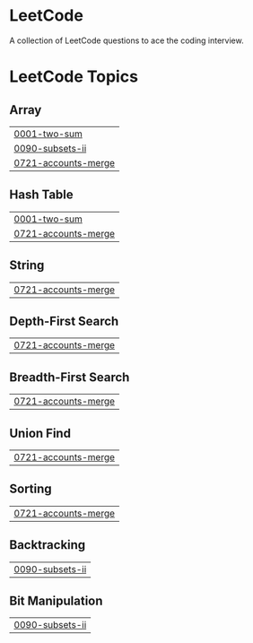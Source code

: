 # LeetCode
A collection of LeetCode questions to ace the coding interview.

<!---LeetCode Topics Start-->
# LeetCode Topics
## Array
|  |
| ------- |
| [0001-two-sum](https://github.com/sandeepatel01/DSA-With-JavaScript/tree/master/0001-two-sum) |
| [0090-subsets-ii](https://github.com/sandeepatel01/DSA-With-JavaScript/tree/master/0090-subsets-ii) |
| [0721-accounts-merge](https://github.com/sandeepatel01/DSA-With-JavaScript/tree/master/0721-accounts-merge) |
## Hash Table
|  |
| ------- |
| [0001-two-sum](https://github.com/sandeepatel01/DSA-With-JavaScript/tree/master/0001-two-sum) |
| [0721-accounts-merge](https://github.com/sandeepatel01/DSA-With-JavaScript/tree/master/0721-accounts-merge) |
## String
|  |
| ------- |
| [0721-accounts-merge](https://github.com/sandeepatel01/DSA-With-JavaScript/tree/master/0721-accounts-merge) |
## Depth-First Search
|  |
| ------- |
| [0721-accounts-merge](https://github.com/sandeepatel01/DSA-With-JavaScript/tree/master/0721-accounts-merge) |
## Breadth-First Search
|  |
| ------- |
| [0721-accounts-merge](https://github.com/sandeepatel01/DSA-With-JavaScript/tree/master/0721-accounts-merge) |
## Union Find
|  |
| ------- |
| [0721-accounts-merge](https://github.com/sandeepatel01/DSA-With-JavaScript/tree/master/0721-accounts-merge) |
## Sorting
|  |
| ------- |
| [0721-accounts-merge](https://github.com/sandeepatel01/DSA-With-JavaScript/tree/master/0721-accounts-merge) |
## Backtracking
|  |
| ------- |
| [0090-subsets-ii](https://github.com/sandeepatel01/DSA-With-JavaScript/tree/master/0090-subsets-ii) |
## Bit Manipulation
|  |
| ------- |
| [0090-subsets-ii](https://github.com/sandeepatel01/DSA-With-JavaScript/tree/master/0090-subsets-ii) |
<!---LeetCode Topics End-->
